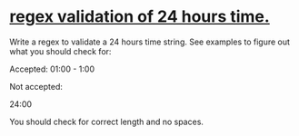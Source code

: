 # [regex validation of 24 hours time.](https://www.codewars.com/kata/regex-validation-of-24-hours-time "https://www.codewars.com/kata/56a4a3d4043c316002000042")

Write a regex to validate a 24 hours time string.
See examples to figure out what you should check for:

Accepted:
01:00 - 1:00  

Not accepted:

24:00

You should check for correct length and no spaces.